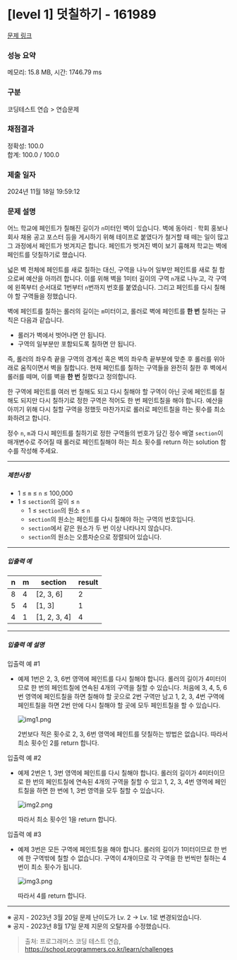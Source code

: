 # [level 1] 덧칠하기 - 161989 

[문제 링크](https://school.programmers.co.kr/learn/courses/30/lessons/161989) 

### 성능 요약

메모리: 15.8 MB, 시간: 1746.79 ms

### 구분

코딩테스트 연습 > 연습문제

### 채점결과

정확성: 100.0<br/>합계: 100.0 / 100.0

### 제출 일자

2024년 11월 18일 19:59:12

### 문제 설명

<p>어느 학교에 페인트가 칠해진 길이가 <code>n</code>미터인 벽이 있습니다. 벽에 동아리 · 학회 홍보나 회사 채용 공고 포스터 등을 게시하기 위해 테이프로 붙였다가 철거할 때 떼는 일이 많고 그 과정에서 페인트가 벗겨지곤 합니다. 페인트가 벗겨진 벽이 보기 흉해져 학교는 벽에 페인트를 덧칠하기로 했습니다.</p>

<p>넓은 벽 전체에 페인트를 새로 칠하는 대신, 구역을 나누어 일부만 페인트를 새로 칠 함으로써 예산을 아끼려 합니다. 이를 위해 벽을 1미터 길이의 구역 <code>n</code>개로 나누고, 각 구역에  왼쪽부터 순서대로 1번부터 <code>n</code>번까지 번호를 붙였습니다. 그리고 페인트를 다시 칠해야 할 구역들을 정했습니다.</p>

<p>벽에 페인트를 칠하는 롤러의 길이는 <code>m</code>미터이고, 롤러로 벽에 페인트를 <strong>한 번</strong> 칠하는 규칙은 다음과 같습니다.</p>

<ul>
<li>롤러가 벽에서 벗어나면 안 됩니다. </li>
<li>구역의 일부분만 포함되도록 칠하면 안 됩니다.</li>
</ul>

<p>즉, 롤러의 좌우측 끝을 구역의 경계선 혹은 벽의 좌우측 끝부분에 맞춘 후 롤러를 위아래로 움직이면서 벽을 칠합니다. 현재 페인트를 칠하는 구역들을 완전히 칠한 후 벽에서 롤러를 떼며, 이를 벽을 <strong>한 번</strong> 칠했다고 정의합니다.</p>

<p>한 구역에 페인트를 여러 번 칠해도 되고 다시 칠해야 할 구역이 아닌 곳에 페인트를 칠해도 되지만 다시 칠하기로 정한 구역은 적어도 한 번 페인트칠을 해야 합니다. 예산을 아끼기 위해 다시 칠할 구역을 정했듯 마찬가지로 롤러로 페인트칠을 하는 횟수를 최소화하려고 합니다.</p>

<p>정수 <code>n</code>, <code>m</code>과 다시 페인트를 칠하기로 정한 구역들의 번호가 담긴 정수 배열 <code>section</code>이 매개변수로 주어질 때 롤러로 페인트칠해야 하는 최소 횟수를 return 하는 solution 함수를 작성해 주세요.</p>

<hr>

<h5>제한사항</h5>

<ul>
<li>1 ≤ <code>m</code> ≤ <code>n</code> ≤ 100,000</li>
<li>1 ≤ <code>section</code>의 길이 ≤ <code>n</code>

<ul>
<li>1 ≤ <code>section</code>의 원소 ≤ <code>n</code></li>
<li><code>section</code>의 원소는 페인트를 다시 칠해야 하는 구역의 번호입니다.</li>
<li><code>section</code>에서 같은 원소가 두 번 이상 나타나지 않습니다.</li>
<li><code>section</code>의 원소는 오름차순으로 정렬되어 있습니다.</li>
</ul></li>
</ul>

<hr>

<h5>입출력 예</h5>
<table class="table">
        <thead><tr>
<th>n</th>
<th>m</th>
<th>section</th>
<th>result</th>
</tr>
</thead>
        <tbody><tr>
<td>8</td>
<td>4</td>
<td>[2, 3, 6]</td>
<td>2</td>
</tr>
<tr>
<td>5</td>
<td>4</td>
<td>[1, 3]</td>
<td>1</td>
</tr>
<tr>
<td>4</td>
<td>1</td>
<td>[1, 2, 3, 4]</td>
<td>4</td>
</tr>
</tbody>
      </table>
<hr>

<h5>입출력 예 설명</h5>

<p>입출력 예 #1</p>

<ul>
<li><p>예제 1번은 2, 3, 6번 영역에 페인트를 다시 칠해야 합니다. 롤러의 길이가 4미터이므로 한 번의 페인트칠에 연속된 4개의 구역을 칠할 수 있습니다. 처음에 3, 4, 5, 6번 영역에 페인트칠을 하면 칠해야 할 곳으로 2번 구역만 남고 1, 2, 3, 4번 구역에 페인트칠을 하면 2번 만에 다시 칠해야 할 곳에 모두 페인트칠을 할 수 있습니다. </p>

<p><img src="https://grepp-programmers.s3.ap-northeast-2.amazonaws.com/files/production/7e657b3f-1e5b-4724-b053-9548b2cd17ba/img1.png" title="" alt="img1.png"></p>

<p>2번보다 적은 횟수로 2, 3, 6번 영역에 페인트를 덧칠하는 방법은 없습니다. 따라서 최소 횟수인 2를 return 합니다.</p></li>
</ul>

<p>입출력 예 #2</p>

<ul>
<li><p>예제 2번은 1, 3번 영역에 페인트를 다시 칠해야 합니다. 롤러의 길이가 4미터이므로 한 번의 페인트칠에 연속된 4개의 구역을 칠할 수 있고 1, 2, 3, 4번 영역에 페인트칠을 하면 한 번에 1, 3번 영역을 모두 칠할 수 있습니다. </p>

<p><img src="https://grepp-programmers.s3.ap-northeast-2.amazonaws.com/files/production/fb5be7bd-e792-4317-9868-f11e7aaf6f03/img2.png" title="" alt="img2.png"></p>

<p>따라서 최소 횟수인 1을 return 합니다.</p></li>
</ul>

<p>입출력 예 #3</p>

<ul>
<li><p>예제 3번은 모든 구역에 페인트칠을 해야 합니다. 롤러의 길이가 1미터이므로 한 번에 한 구역밖에 칠할 수 없습니다. 구역이 4개이므로 각 구역을 한 번씩만 칠하는 4번이 최소 횟수가 됩니다.</p>

<p><img src="https://grepp-programmers.s3.ap-northeast-2.amazonaws.com/files/production/dddf1413-d81a-4199-a8e3-f10f58c59fcc/img3.png" title="" alt="img3.png"></p>

<p>따라서 4를 return 합니다.</p></li>
</ul>

<hr>

<p>※ 공지 - 2023년 3월 20일 문제 난이도가 Lv. 2 → Lv. 1로 변경되었습니다.<br>
※ 공지 - 2023년 8월 17일 문제 지문의 오탈자를 수정했습니다.</p>


> 출처: 프로그래머스 코딩 테스트 연습, https://school.programmers.co.kr/learn/challenges